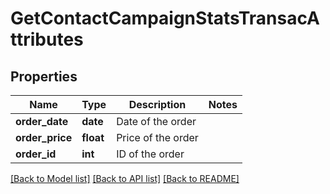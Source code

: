 # GetContactCampaignStatsTransacAttributes

## Properties
Name | Type | Description | Notes
------------ | ------------- | ------------- | -------------
**order_date** | **date** | Date of the order | 
**order_price** | **float** | Price of the order | 
**order_id** | **int** | ID of the order | 

[[Back to Model list]](../README.md#documentation-for-models) [[Back to API list]](../README.md#documentation-for-api-endpoints) [[Back to README]](../README.md)


